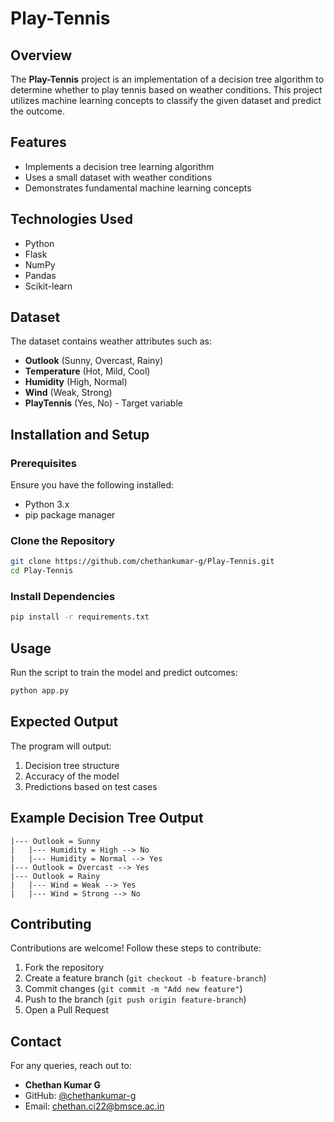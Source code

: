 # Play-Tennis

## Overview
The **Play-Tennis** project is an implementation of a decision tree algorithm to determine whether to play tennis based on weather conditions. This project utilizes machine learning concepts to classify the given dataset and predict the outcome.

## Features
- Implements a decision tree learning algorithm
- Uses a small dataset with weather conditions
- Demonstrates fundamental machine learning concepts

## Technologies Used
- Python
- Flask
- NumPy
- Pandas
- Scikit-learn

## Dataset
The dataset contains weather attributes such as:
- **Outlook** (Sunny, Overcast, Rainy)
- **Temperature** (Hot, Mild, Cool)
- **Humidity** (High, Normal)
- **Wind** (Weak, Strong)
- **PlayTennis** (Yes, No) - Target variable

## Installation and Setup
### Prerequisites
Ensure you have the following installed:
- Python 3.x
- pip package manager

### Clone the Repository
```sh
git clone https://github.com/chethankumar-g/Play-Tennis.git
cd Play-Tennis
```

### Install Dependencies
```sh
pip install -r requirements.txt
```

## Usage
Run the script to train the model and predict outcomes:
```sh
python app.py
```

## Expected Output
The program will output:
1. Decision tree structure
2. Accuracy of the model
3. Predictions based on test cases

## Example Decision Tree Output
```
|--- Outlook = Sunny
|   |--- Humidity = High --> No
|   |--- Humidity = Normal --> Yes
|--- Outlook = Overcast --> Yes
|--- Outlook = Rainy
|   |--- Wind = Weak --> Yes
|   |--- Wind = Strong --> No
```

## Contributing
Contributions are welcome! Follow these steps to contribute:
1. Fork the repository
2. Create a feature branch (`git checkout -b feature-branch`)
3. Commit changes (`git commit -m "Add new feature"`)
4. Push to the branch (`git push origin feature-branch`)
5. Open a Pull Request


## Contact
For any queries, reach out to:
- **Chethan Kumar G**
- GitHub: [@chethankumar-g](https://github.com/chethankumar-g)
- Email: chethan.ci22@bmsce.ac.in

